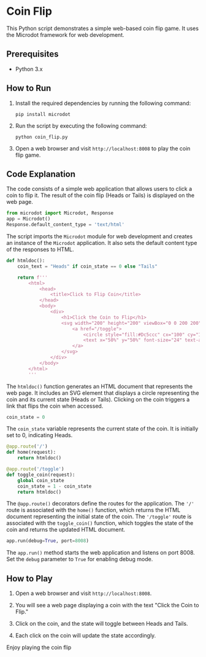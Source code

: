 # Coin Flip

This Python script demonstrates a simple web-based coin flip game. It uses the Microdot framework for web development.

## Prerequisites

- Python 3.x

## How to Run

1. Install the required dependencies by running the following command:
   ```
   pip install microdot
   ```

2. Run the script by executing the following command:
   ```
   python coin_flip.py
   ```

3. Open a web browser and visit `http://localhost:8008` to play the coin flip game.

## Code Explanation

The code consists of a simple web application that allows users to click a coin to flip it. The result of the coin flip (Heads or Tails) is displayed on the web page.

```python
from microdot import Microdot, Response
app = Microdot()
Response.default_content_type = 'text/html'
```

The script imports the `Microdot` module for web development and creates an instance of the `Microdot` application. It also sets the default content type of the responses to HTML.

```python
def htmldoc():
    coin_text = "Heads" if coin_state == 0 else "Tails"

    return f'''
        <html>
            <head>
                <title>Click to Flip Coin</title>
            </head>
            <body>
                <div>
                    <h1>Click the Coin to Flip</h1>
                    <svg width="200" height="200" viewBox="0 0 200 200">
                        <a href="/toggle">
                            <circle style="fill:#Dc5ccc" cx="100" cy="100" r="90"/>
                            <text x="50%" y="50%" font-size="24" text-anchor="middle" dy=".3em">{coin_text}</text>
                        </a>
                    </svg>
                </div>
            </body>
        </html>
        '''
```

The `htmldoc()` function generates an HTML document that represents the web page. It includes an SVG element that displays a circle representing the coin and its current state (Heads or Tails). Clicking on the coin triggers a link that flips the coin when accessed.

```python
coin_state = 0
```

The `coin_state` variable represents the current state of the coin. It is initially set to 0, indicating Heads.

```python
@app.route('/')
def home(request):
    return htmldoc()

@app.route('/toggle')
def toggle_coin(request):
    global coin_state
    coin_state = 1 - coin_state
    return htmldoc()
```

The `@app.route()` decorators define the routes for the application. The `'/'` route is associated with the `home()` function, which returns the HTML document representing the initial state of the coin. The `'/toggle'` route is associated with the `toggle_coin()` function, which toggles the state of the coin and returns the updated HTML document.

```python
app.run(debug=True, port=8008)
```

The `app.run()` method starts the web application and listens on port 8008. Set the `debug` parameter to `True` for enabling debug mode.

## How to Play

1. Open a web browser and visit `http://localhost:8008`.

2. You will see a web page displaying a coin with the text "Click the Coin to Flip."

3. Click on the coin, and the state will toggle between Heads and Tails.

4. Each click on the coin will update the state accordingly.

Enjoy playing the coin flip
